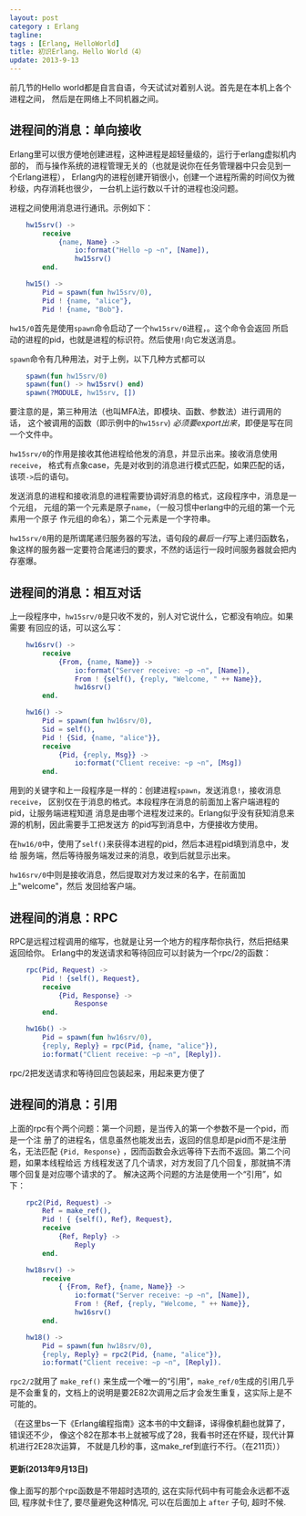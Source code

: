 ```yaml
---
layout: post
category : Erlang
tagline:
tags : [Erlang, HelloWorld]
title: 初识Erlang，Hello World（4）
update: 2013-9-13
---
```


前几节的Hello world都是自言自语，今天试试对着别人说。首先是在本机上各个进程之间，
然后是在网络上不同机器之间。

## 进程间的消息：单向接收

Erlang里可以很方便地创建进程，这种进程是超轻量级的，运行于erlang虚拟机内部的，
而与操作系统的进程管理无关的（也就是说你在任务管理器中只会见到一个Erlang进程），
Erlang内的进程创建开销很小，创建一个进程所需的时间仅为微秒级，内存消耗也很少，
一台机上运行数以千计的进程也没问题。

进程之间使用消息进行通讯。示例如下：

```erlang
    hw15srv() ->
        receive
            {name, Name} ->
                io:format("Hello ~p ~n", [Name]),
                hw15srv()
        end.

    hw15() ->
        Pid = spawn(fun hw15srv/0),
        Pid ! {name, "alice"},
        Pid ! {name, "Bob"}.
```


`hw15/0`首先是使用`spawn`命令启动了一个`hw15srv/0`进程，。这个命令会返回
所启动的进程的pid，也就是进程的标识符。然后使用`!`向它发送消息。

`spawn`命令有几种用法，对于上例，以下几种方式都可以

```erlang
    spawn(fun hw15srv/0)
    spawn(fun() -> hw15srv() end)
    spawn(?MODULE, hw15srv, [])
```

要注意的是，第三种用法（也叫MFA法，即模块、函数、参数法）进行调用的话，
这个被调用的函数（即示例中的`hw15srv`) *必须要export出来*，即便是写在同一个文件中。


`hw15srv/0`的作用是接收其他进程给他发的消息，并显示出来。接收消息使用`receive`，
格式有点象case，先是对收到的消息进行模式匹配，如果匹配的话，该项`->`后的语句。

发送消息的进程和接收消息的进程需要协调好消息的格式，这段程序中，消息是一个元组，
元组的第一个元素是原子`name`，（一般习惯中erlang中的元组的第一个元素用一个原子
作元组的命名），第二个元素是一个字符串。

`hw15srv/0`用的是所谓尾递归服务器的写法，语句段的*最后一行*写上递归函数名，
象这样的服务器一定要符合尾递归的要求，不然的话运行一段时间服务器就会把内存塞爆。

## 进程间的消息：相互对话

上一段程序中，`hw15srv/0`是只收不发的，别人对它说什么，它都没有响应。如果需要
有回应的话，可以这么写：

```erlang
    hw16srv() ->
        receive
            {From, {name, Name}} ->
                io:format("Server receive: ~p ~n", [Name]),
                From ! {self(), {reply, "Welcome, " ++ Name}},
                hw16srv()
        end.

    hw16() ->
        Pid = spawn(fun hw16srv/0),
        Sid = self(),
        Pid ! {Sid, {name, "alice"}},
        receive
            {Pid, {reply, Msg}} ->
                io:format("Client receive: ~p ~n", [Msg])
        end.
```

用到的关键字和上一段程序是一样的：创建进程`spawn`，发送消息`!`，接收消息`receive`，
区别仅在于消息的格式。本段程序在消息的前面加上客户端进程的pid，让服务端进程知道
消息是由哪个进程发过来的。Erlang似乎没有获知消息来源的机制，因此需要手工把发送方
的pid写到消息中，方便接收方使用。

在`hw16/0`中，使用了`self()`来获得本进程的pid，然后本进程pid填到消息中，发给
服务端，然后等待服务端发过来的消息，收到后就显示出来。

`hw16srv/0`中则是接收消息，然后提取对方发过来的名字，在前面加上"welcome"，然后
发回给客户端。

## 进程间的消息：RPC

RPC是远程过程调用的缩写，也就是让另一个地方的程序帮你执行，然后把结果返回给你。
Erlang中的发送请求和等待回应可以封装为一个rpc/2的函数：

```erlang
    rpc(Pid, Request) ->
        Pid ! {self(), Request},
        receive
            {Pid, Response} ->
                Response
        end.

    hw16b() ->
        Pid = spawn(fun hw16srv/0),
        {reply, Reply} = rpc(Pid, {name, "alice"}),
        io:format("Client receive: ~p ~n", [Reply]).
```

rpc/2把发送请求和等待回应包装起来，用起来更方便了

## 进程间的消息：引用

上面的rpc有个两个问题：第一个问题，是当传入的第一个参数不是一个pid，而是一个注
册了的进程名，信息虽然也能发出去，返回的信息却是pid而不是注册名，无法匹配
`{Pid, Response}` ，因而函数会永远等待下去而不返回。第二个问题，如果本线程给远
方线程发送了几个请求，对方发回了几个回复，那就搞不清哪个回复是对应哪个请求的了。
解决这两个问题的方法是使用一个“引用”，如下：

```erlang
    rpc2(Pid, Request) ->
        Ref = make_ref(),
        Pid ! { {self(), Ref}, Request},
        receive
            {Ref, Reply} ->
                Reply
        end.

    hw18srv() ->
        receive
            { {From, Ref}, {name, Name}} ->
                io:format("Server receive: ~p ~n", [Name]),
                From ! {Ref, {reply, "Welcome, " ++ Name}},
                hw16srv()
        end.

    hw18() ->
        Pid = spawn(fun hw18srv/0),
        {reply, Reply} = rpc2(Pid, {name, "alice"}),
        io:format("Client receive: ~p ~n", [Reply]).
```

`rpc2/2`就用了 `make_ref()` 来生成一个唯一的“引用”，`make_ref/0`生成的引用几乎
是不会重复的，文档上的说明是要2E82次调用之后才会发生重复，这实际上是不可能的。

（在这里bs一下《Erlang编程指南》这本书的中文翻译，译得像机翻也就算了，错误还不少，
像这个82在那本书上就被写成了28，我看书时还在怀疑，现代计算机进行2E28次运算，
不就是几秒的事，这make_ref到底行不行。（在211页））


#### 更新(2013年9月13日)

像上面写的那个rpc函数是不带超时选项的, 这在实际代码中有可能会永远都不返回,
程序就卡住了, 要尽量避免这种情况, 可以在后面加上 `after` 子句, 超时不候.






